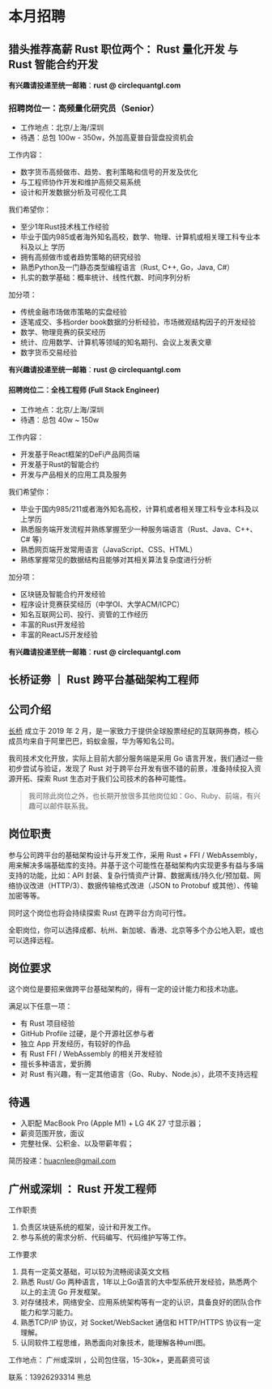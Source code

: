 # 本月招聘

## 猎头推荐高薪 Rust 职位两个： Rust 量化开发 与 Rust 智能合约开发

**有兴趣请投递至统一邮箱**：**rust @ circlequantgl.com**

### 招聘岗位一：高频量化研究员（Senior）

- 工作地点：北京/上海/深圳 
- 待遇：总包 100w - 350w，外加高夏普自营盘投资机会
 
工作内容：

- 数字货币高频做市、趋势、套利策略和信号的开发及优化
- 与工程师协作开发和维护高频交易系统
- 设计和开发数据分析及可视化工具
 
我们希望你：

- 至少1年Rust技术栈工作经验
- 毕业于国内985或者海外知名高校，数学、物理、计算机或相关理工科专业本科及以上
学历
- 拥有高频做市或者趋势策略的研究经验
- 熟悉Python及一门静态类型编程语言（Rust, C++, Go，Java, C#）
- 扎实的数学基础：概率统计、线性代数、时间序列分析
 
加分项：

- 传统金融市场做市策略的实盘经验
- 逐笔成交、多档order book数据的分析经验，市场微观结构因子的开发经验
- 数学、物理竞赛的获奖经历
- 统计、应用数学、计算机等领域的知名期刊、会议上发表文章
- 数字货币交易经验
 
**有兴趣请投递至统一邮箱**：**rust @ circlequantgl.com**


#### 招聘岗位二：全栈工程师 (Full Stack Engineer)

- 工作地点：北京/上海/深圳 
- 待遇：总包 40w ~ 150w

工作内容：

- 开发基于React框架的DeFi产品网页端
- 开发基于Rust的智能合约
- 开发与产品相关的应用工具及服务
 
我们希望你：

- 毕业于国内985/211或者海外知名高校，计算机或者相关理工科专业本科及以上学历
- 熟悉服务端开发流程并熟练掌握至少一种服务端语言（Rust、Java、C++、C# 等）
- 熟悉网页端开发常用语言（JavaScript、CSS、HTML）
- 熟练掌握常见的数据结构且能够对其相关算法复杂度进行分析
 
加分项：

- 区块链及智能合约开发经验
- 程序设计竞赛获奖经历（中学OI、大学ACM/ICPC）
- 知名互联网公司、投行、资管的工作经历
- 丰富的Rust开发经验
- 丰富的ReactJS开发经验


**有兴趣请投递至统一邮箱**：**rust @ circlequantgl.com**


## 长桥证劵 ｜ Rust 跨平台基础架构工程师

## 公司介绍

[长桥](https://longbridgeapp.com) 成立于 2019 年 2 月，是一家致力于提供全球股票经纪的互联网券商，核心成员均来自于阿里巴巴，蚂蚁金服，华为等知名公司。

我司技术文化开放，实际上目前大部分服务端是采用 Go 语言开发，我们通过一些初步尝试与验证，发现了 Rust 对于跨平台开发有很不错的前景，准备持续投入资源开拓、探索 Rust 生态对于我们公司技术的各种可能性。

> 我司除此岗位之外，也长期开放很多其他岗位如：Go、Ruby、前端，有兴趣可以邮件联系我。

## 岗位职责

参与公司跨平台的基础架构设计与开发工作，采用 Rust + FFI / WebAssembly，用来解决多端基础库的支持。并基于这个可能性在基础架构内实现更多有益与多端支持的功能，比如：API 封装、复杂行情资产计算、数据离线/持久化/预加载、网络协议改进（HTTP/3）、数据传输格式改进（JSON to Protobuf 或其他）、传输加密等等。

同时这个岗位也将会持续探索 Rust 在跨平台方向可行性。

全职岗位，你可以选择成都、杭州、新加坡、香港、北京等多个办公地入职，或也可以选择远程。

## 岗位要求

这个岗位是要招来做跨平台基础架构的，得有一定的设计能力和技术功底。

满足以下任意一项： 

- 有 Rust 项目经验 
- GitHub Profile 过硬，是个开源社区参与者
- 独立 App 开发经历，有较好的作品
- 有 Rust FFI / WebAssembly 的相关开发经验 
- 擅长多种语言，爱折腾
- 对 Rust 有兴趣，有一定其他语言（Go、Ruby、Node.js），此项不支持远程

## 待遇

- 入职配 MacBook Pro (Apple M1) + LG 4K 27 寸显示器；
- 薪资范围开放，面议
- 完整社保、公积金、以及带薪年假；

简历投递：huacnlee@gmail.com


## 广州或深圳 ： Rust 开发工程师


工作职责

1. 负责区块链系统的框架，设计和开发工作。
2. 参与系统的需求分析、代码编写、代码维护写等工作。

工作要求

1. 具有一定英文基础，可以较为流畅阅读英文文档
2. 熟悉 Rust/ Go 两种语言，1年以上Go语言的大中型系统开发经验，熟悉两个以上的主流 Go 开发框架。
3. 对存储技术，网络安全、应用系统架构等有一定的认识，具备良好的团队合作能力和学习能力。
4. 熟悉TCP/IP 协议，对 Socket/WebSacket 通信和 HTTP/HTTPS 协议有一定理解。
5. 认同软件工程思维，熟悉面向对象技术，能理解各种uml图。

工作地点： 广州或深圳 ，公司包住宿，15-30k+，更高薪资可谈

联系：13926293314 熊总